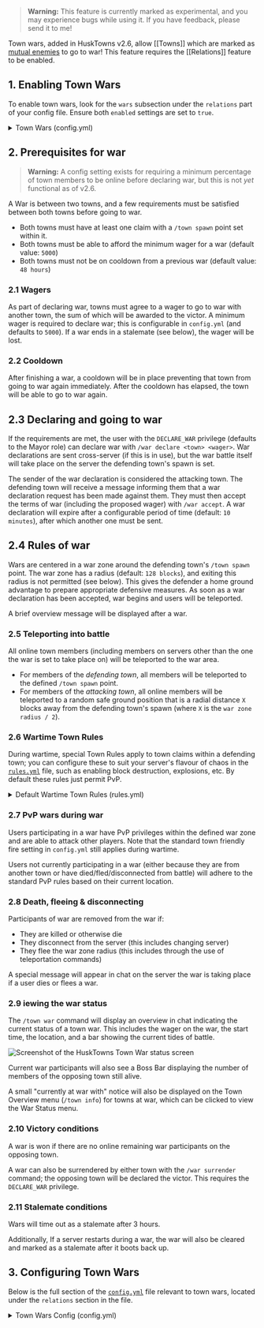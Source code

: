 > **Warning:** This feature is currently marked as experimental, and you may experience bugs while using it. If you have feedback, please send it to me!

Town wars, added in HuskTowns v2.6, allow [[Towns]] which are marked as [mutual enemies](Relations) to go to war! This feature requires the [[Relations]] feature to be enabled.

## 1. Enabling Town Wars
To enable town wars, look for the `wars` subsection under the `relations` part of your config file. Ensure both `enabled` settings are set to `true`.

<details>
<summary>Town Wars (config.yml)</summary>

```yaml
relations:
    # Enable town relations (alliances and enemies). Docs: https://william278.net/docs/husktowns/town-relations/
    enabled: true
    wars:
      # Allow mutual enemy towns to agree to go to war. Requires town relations to be enabled. Wars consist of a battle between members, to take place at the spawn of the defending townDocs: https://william278.net/docs/husktowns/town-wars/
      enabled: true
```
</details>

## 2. Prerequisites for war
> **Warning:** A config setting exists for requiring a minimum percentage of town members to be online before declaring war, but this is not *yet* functional as of v2.6.

A War is between two towns, and a few requirements must be satisfied between both towns before going to war.

* Both towns must have at least one claim with a `/town spawn` point set within it.
* Both towns must be able to afford the minimum wager for a war (default value: `5000`)
* Both towns must not be on cooldown from a previous war (default value: `48 hours`)

### 2.1 Wagers
As part of declaring war, towns must agree to a wager to go to war with another town, the sum of which will be awarded to the victor. A minimum wager is required to declare war; this is configurable in `config.yml` (and defaults to `5000`). If a war ends in a stalemate (see below), the wager will be lost.

### 2.2 Cooldown
After finishing a war, a cooldown will be in place preventing that town from going to war again immediately. After the cooldown has elapsed, the town will be able to go to war again.

## 2.3 Declaring and going to war
If the requirements are met, the user with the `DECLARE_WAR` privilege (defaults to the Mayor role) can declare war with `/war declare <town> <wager>`. War declarations are sent cross-server (if this is in use), but the war battle itself will take place on the server the defending town's spawn is set.

The sender of the war declaration is considered the attacking town. The defending town will receive a message informing them that a war declaration request has been made against them. They must then accept the terms of war (including the proposed wager) with `/war accept`. A war declaration will expire after a configurable period of time (default: `10 minutes`), after which another one must be sent.

## 2.4 Rules of war
Wars are centered in a war zone around the defending town's `/town spawn` point. The war zone has a radius (default: `128 blocks`), and exiting this radius is not permitted (see below). This gives the defender a home ground advantage to prepare appropriate defensive measures. As soon as a war declaration has been accepted, war begins and users will be teleported.

A brief overview message will be displayed after a war.

### 2.5 Teleporting into battle
All online town members (including members on servers other than the one the war is set to take place on) will be teleported to the war area.

* For members of the *defending town*, all members will be teleported to the defined `/town spawn` point.
* For members of the *attacking town*, all online members will be teleported to a random safe ground position that is a radial distance `X` blocks away from the defending town's spawn (where `X` is the `war zone radius / 2`). 

### 2.6 Wartime Town Rules
During wartime, special Town Rules apply to town claims within a defending town; you can configure these to suit your server's flavour of chaos in the [`rules.yml`](config-files) file, such as enabling block destruction, explosions, etc. By default these rules just permit PvP.

<details>
<summary>Default Wartime Town Rules (rules.yml)</summary>

```yaml
# Default rules when a town is at war (only used during a town war)
wartime_rules:
  public_interact_access: true
  public_build_access: true
  monster_spawning: true
  pvp: true
  explosion_damage: true
  public_farm_access: true
  mob_griefing: true
  fire_damage: true
  public_container_access: true
```
</details>

### 2.7 PvP wars during war
Users participating in a war have PvP privileges within the defined war zone and are able to attack other players. Note that the standard town friendly fire setting in `config.yml` still applies during wartime.

Users not currently participating in a war (either because they are from another town or have died/fled/disconnected from battle) will adhere to the standard PvP rules based on their current location.

### 2.8 Death, fleeing & disconnecting
Participants of war are removed from the war if:

* They are killed or otherwise die
* They disconnect from the server (this includes changing server)
* They flee the war zone radius (this includes through the use of teleportation commands)

A special message will appear in chat on the server the war is taking place if a user dies or flees a war.

### 2.9 iewing the war status
The `/town war` command will display an overview in chat indicating the current status of a town war. This includes the wager on the war, the start time, the location, and a bar showing the current tides of battle.

![Screenshot of the HuskTowns Town War status screen](https://github.com/WiIIiam278/HuskTowns/assets/31187453/86a84fcd-6b19-45bc-bd6f-96fc66ed16bb)

Current war participants will also see a Boss Bar displaying the number of members of the opposing town still alive.

A small "currently at war with" notice will also be displayed on the Town Overview menu (`/town info`) for towns at war, which can be clicked to view the War Status menu.

### 2.10 Victory conditions
A war is won if there are no online remaining war participants on the opposing town.

A war can also be surrendered by either town with the `/war surrender` command; the opposing town will be declared the victor. This requires the `DECLARE_WAR` privilege.

### 2.11 Stalemate conditions
Wars will time out as a stalemate after 3 hours. 

Additionally, If a server restarts during a war, the war will also be cleared and marked as a stalemate after it boots back up.

## 3. Configuring Town Wars
Below is the full section of the [`config.yml`](config-files) file relevant to town wars, located under the `relations` section in the file.

<details>
<summary>Town Wars Config (config.yml)</summary>

```yaml
wars:
    # Allow mutual enemy towns to agree to go to war. Requires town relations to be enabled. Wars consist of a battle between members, to take place at the spawn of the defending townDocs: https://william278.net/docs/husktowns/town-wars/
    enabled: false
    # The number of hours before a town can be involved with another war after finishing one
    cooldown: 48
    # How long before pending declarations of war expire
    declaration_expiry: 10
    # The minimum wager for a war. This is the amount of money each town must pay to participate in a war. The winner of the war will receive both wagers.
    minimum_wager: 5000.0
    # The color of the boss bar displayed during a war
    boss_bar_color: RED
    # The minimum number of members online in a town for it to be able to participate in a war (%).
    required_online_membership: 50.0
    # The radius around the defending town's spawn, in blocks, where battle can take place. (Min: 16)
    war_zone_radius: 128
```
</details>